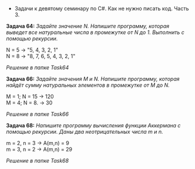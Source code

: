 * Задачи к девятому семинару по С#. Как не нужно писать код. Часть 3.

**Задача 64:** *Задайте значение N. Напишите программу, которая выведет все натуральные числа в промежутке от N до 1. Выполнить с помощью рекурсии.*

N = 5 -> "5, 4, 3, 2, 1"  
N = 8 -> "8, 7, 6, 5, 4, 3, 2, 1"  

*Решение в папке Task64*  

**Задача 66:** *Задайте значения M и N. Напишите программу, которая найдёт сумму натуральных элементов в промежутке от M до N.*  

M = 1; N = 15 -> 120  
M = 4; N = 8. -> 30  

*Решение в папке Task66*  

**Задача 68:** *Напишите программу вычисления функции Аккермана с помощью рекурсии. Даны два неотрицательных числа m и n.*  

m = 2, n = 3 -> A(m,n) = 9  
m = 3, n = 2 -> A(m,n) = 29  

*Решение в папке Task68*